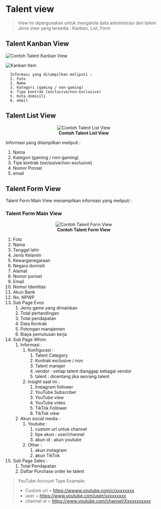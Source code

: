 # Talent view
> View ini dipergunakan untuk mengelola data administrasi dari talent
> Jenis view yang tersedia : Kanban, List, Form
## Talent Kanban View
 
![Contoh Talent Kanban View](_media/talent_kanban_view.png "Contoh Talent Kanban View")

![Kanban Item](_media/talent_kanban_item.png "Contoh Talent Kanban Item")
        
      Informasi yang ditampilkan meliputi :
      1. Foto
      2. Nama
      3. Kategori (gaming / non-gaming)
      4. Tipe kontrak (exclusive/non-exclusive)
      5. Kota domisili
      6. email

## Talent List View

        
<div align="center">
  <img src="_media/talent_kanban_list.png" alt="Contoh Talent List View"/>
  <br/><strong>Contoh Talent List View</strong>
</div> 

Informasi yang ditampilkan meliputi :
1. Nama
2. Kategori (gaming / non-gaming)
3. Tipe kontrak (exclusive/non-exclusive)
4. Nomor Ponsel
5. email

## Talent Form View

Talent Form Main View menampilkan informasi yang meliputi :
### Talent Form Main View
<div align="center">
  <img src="_media/talent_form_main.png" alt="Contoh Talent Form View"/>
  <br/><strong>Contoh Talent Form View</strong>
</div> 

  1. Foto
  2. Nama
  3. Tanggal lahir
  4. Jenis Kelamin
  5. Kewarganegaraan
  6. Negara domisili
  7. Alamat
  8. Nomor ponsel
  9. Email
  10. Nomor Identitas
  11. Akun Bank
  12. No. NPWP
  13. Sub Page Evos 
      1.  Jenis game yang dimainkan 
      2.  Total pertandingan
      3.  Total pendapatan
      4.  Data Kontrak
      5.  Potongan manajemen
      6.  Biaya pemutusan kerja
  14. Sub Page Whim:
      1.  Informasi :
          1.  Konfigurasi :
              1.  Talent Category
              2.  Kontrak exclusive / non
              3.  Talent manajer
              4.  vendor : setiap talent dianggap sebagai vendor
              5.  talent : dicentang jika seorang talent
          2.  Insight saat ini :
              1.  Instagram follower
              2.  YouTube Subscriber
              3.  YouTube view
              4.  YouTube video
              5.  TikTok Follower
              6.  TikTok view
      2.  Akun social media :
          1.  Youtube :
              1.  custom url untuk channel
              2.  tipe akun : user/channel
              3.  akun id : akun youtube
          2.  Other :
              1.  akun instagram
              2.  akun TikTok
  15. Sub Page Sales :
      1.  Total Pendapatan
      2.  Daftar Purchase order ke talent

>YouTube Account Type Example:
>  - Custom url = https://wwww.youtube.com/c/xxxxxxxx
>  - user = https://www.youtube.com/user/xxxxxxxxx
>  - channel id = https://www.youtube.com/channel/Xxxxxxxxxxx
 